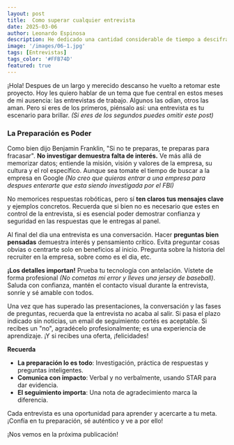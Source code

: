 ```yaml
---
layout: post
title:  Como superar cualquier entrevista
date: 2025-03-06
author: Leonardo Espinosa
description: He dedicado una cantidad considerable de tiempo a descifrar cuáles son los elementos clave que necesitas para tener éxito; las entrevistas son otra habilidad más.
image: '/images/06-1.jpg'
tags: [Entrevistas]
tags_color: '#FFB74D'
featured: true
---
```

¡Hola! Despues de un largo y merecido descanso he vuelto a retomar este proyecto. Hoy les quiero hablar de un tema que fue central en estos meses de mi ausencia: las entrevistas de trabajo. Algunos las odian, otros las aman. Pero si eres de los primeros, piénsalo así: una entrevista es tu escenario para brillar. *(Si eres de los segundos puedes omitir este post)*

### La Preparación es Poder

Como bien dijo Benjamin Franklin, "Si no te preparas, te preparas para fracasar". **No investigar demuestra falta de interés.** Ve más allá de memorizar datos; entiende la misión, visión y valores de la empresa, su cultura y el rol específico. Aunque sea tomate el tiempo de buscar a la empresa en Google *(No creo que quieras entrar a una empresa para despues enterarte que esta siendo investigada por el FBI)*

No memorices respuestas robóticas, pero sí **ten claros tus mensajes clave** y ejemplos concretos. Recuerda que si bien no es necesario que estes en control de la entrevista, si es esencial poder demostrar confianza y seguridad en las respuestas que le entregas al panel.

Al final del dia una entrevista es una conversación. Hacer **preguntas bien pensadas**  demuestra interés y pensamiento crítico. Evita preguntar cosas obvias o centrarte solo en beneficios al inicio. Pregunta sobre la historia del recruiter en la empresa, sobre como es el dia, etc.

**¡Los detalles importan!** Prueba tu tecnología con antelación. Vístete de forma profesional *(No cometas mi error y lleves una jersey de baseball)*. Saluda con confianza, mantén el contacto visual durante la entrevista, sonríe y sé amable con todos. 

Una vez que has superado las presentaciones, la conversación y las fases de preguntas, recuerda que la entrevista no acaba al salir. Si pasa el plazo indicado sin noticias, un email de seguimiento cortés es aceptable. Si recibes un "no", agradécelo profesionalmente; es una experiencia de aprendizaje. ¡Y si recibes una oferta, ¡felicidades!


**Recuerda**
- **La preparación lo es todo**: Investigación, práctica de respuestas y preguntas inteligentes.
- **Comunica con impacto**: Verbal y no verbalmente, usando STAR para dar evidencia.
- **El seguimiento importa**: Una nota de agradecimiento marca la diferencia.

Cada entrevista es una oportunidad para aprender y acercarte a tu meta. ¡Confía en tu preparación, sé auténtico y ve a por ello!

¡Nos vemos en la próxima publicación!

